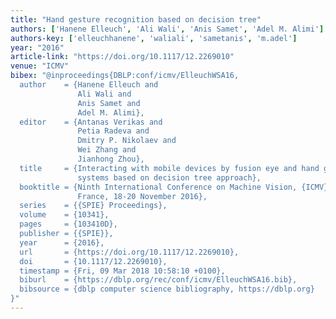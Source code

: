 ```yaml
---
title: "Hand gesture recognition based on decision tree"
authors: ['Hanene Elleuch', 'Ali Wali', 'Anis Samet', 'Adel M. Alimi']
authors-key: ['elleuchhanene', 'waliali', 'sametanis', 'm.adel']
year: "2016"
article-link: "https://doi.org/10.1117/12.2269010"
venue: "ICMV"
bibex: "@inproceedings{DBLP:conf/icmv/ElleuchWSA16,
  author    = {Hanene Elleuch and
               Ali Wali and
               Anis Samet and
               Adel M. Alimi},
  editor    = {Antanas Verikas and
               Petia Radeva and
               Dmitry P. Nikolaev and
               Wei Zhang and
               Jianhong Zhou},
  title     = {Interacting with mobile devices by fusion eye and hand gestures recognition
               systems based on decision tree approach},
  booktitle = {Ninth International Conference on Machine Vision, {ICMV} 2016, Nice,
               France, 18-20 November 2016},
  series    = {{SPIE} Proceedings},
  volume    = {10341},
  pages     = {103410D},
  publisher = {{SPIE}},
  year      = {2016},
  url       = {https://doi.org/10.1117/12.2269010},
  doi       = {10.1117/12.2269010},
  timestamp = {Fri, 09 Mar 2018 10:58:10 +0100},
  biburl    = {https://dblp.org/rec/conf/icmv/ElleuchWSA16.bib},
  bibsource = {dblp computer science bibliography, https://dblp.org}
}"
---
```


